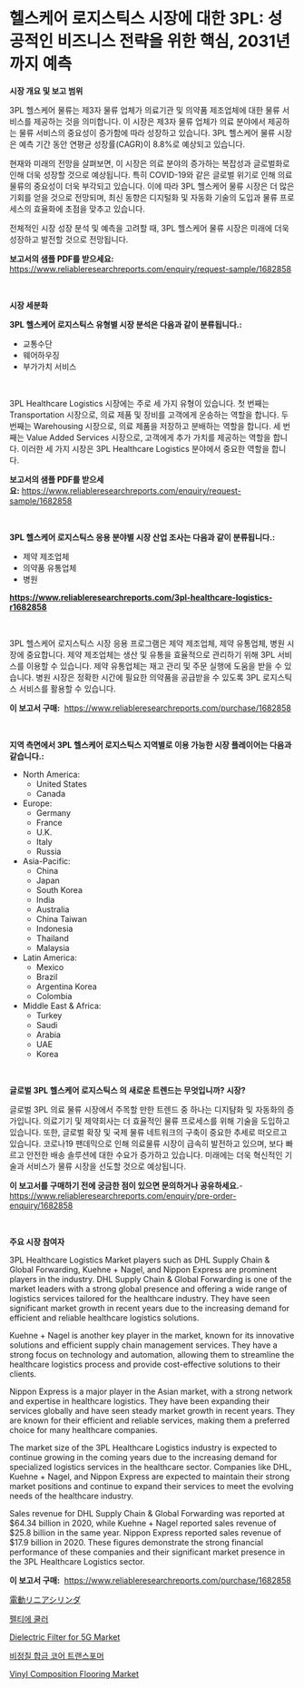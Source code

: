 <p><h1>헬스케어 로지스틱스 시장에 대한 3PL: 성공적인 비즈니스 전략을 위한 핵심, 2031년까지 예측</h1></p><p><strong>시장 개요 및 보고 범위</strong></p>
<p><p>3PL 헬스케어 물류는 제3자 물류 업체가 의료기관 및 의약품 제조업체에 대한 물류 서비스를 제공하는 것을 의미합니다. 이 시장은 제3자 물류 업체가 의료 분야에서 제공하는 물류 서비스의 중요성이 증가함에 따라 성장하고 있습니다. 3PL 헬스케어 물류 시장은 예측 기간 동안 연평균 성장률(CAGR)이 8.8%로 예상되고 있습니다.</p><p>현재와 미래의 전망을 살펴보면, 이 시장은 의료 분야의 증가하는 복잡성과 글로벌화로 인해 더욱 성장할 것으로 예상됩니다. 특히 COVID-19와 같은 글로벌 위기로 인해 의료 물류의 중요성이 더욱 부각되고 있습니다. 이에 따라 3PL 헬스케어 물류 시장은 더 많은 기회를 얻을 것으로 전망되며, 최신 동향은 디지털화 및 자동화 기술의 도입과 물류 프로세스의 효율화에 초점을 맞추고 있습니다.</p><p>전체적인 시장 성장 분석 및 예측을 고려할 때, 3PL 헬스케어 물류 시장은 미래에 더욱 성장하고 발전할 것으로 전망됩니다.</p></p>
<p><strong>보고서의 샘플 PDF를 받으세요:</strong> <a href="https://www.reliableresearchreports.com/enquiry/request-sample/1682858">https://www.reliableresearchreports.com/enquiry/request-sample/1682858</a></p>
<p>&nbsp;</p>
<p><strong>시장 세분화</strong></p>
<p><strong>3PL 헬스케어 로지스틱스 유형별 시장 분석은 다음과 같이 분류됩니다.:</strong></p>
<p><ul><li>교통수단</li><li>웨어하우징</li><li>부가가치 서비스</li></ul></p>
<p>&nbsp;</p>
<p><p>3PL Healthcare Logistics 시장에는 주로 세 가지 유형이 있습니다. 첫 번째는 Transportation 시장으로, 의료 제품 및 장비를 고객에게 운송하는 역할을 합니다. 두 번째는 Warehousing 시장으로, 의료 제품을 저장하고 분배하는 역할을 합니다. 세 번째는 Value Added Services 시장으로, 고객에게 추가 가치를 제공하는 역할을 합니다. 이러한 세 가지 시장은 3PL Healthcare Logistics 분야에서 중요한 역할을 합니다.</p></p>
<p><strong>보고서의 샘플 PDF를 받으세요:</strong>&nbsp;<a href="https://www.reliableresearchreports.com/enquiry/request-sample/1682858">https://www.reliableresearchreports.com/enquiry/request-sample/1682858</a></p>
<p>&nbsp;</p>
<p><strong> 3PL 헬스케어 로지스틱스 응용 분야별 시장 산업 조사는 다음과 같이 분류됩니다.:</strong></p>
<p><ul><li>제약 제조업체</li><li>의약품 유통업체</li><li>병원</li></ul></p>
<p><strong><a href="https://www.reliableresearchreports.com/3pl-healthcare-logistics-r1682858">https://www.reliableresearchreports.com/3pl-healthcare-logistics-r1682858</a></strong></p>
<p>&nbsp;</p>
<p><p>3PL 헬스케어 로지스틱스 시장 응용 프로그램은 제약 제조업체, 제약 유통업체, 병원 시장에 중요합니다. 제약 제조업체는 생산 및 유통을 효율적으로 관리하기 위해 3PL 서비스를 이용할 수 있습니다. 제약 유통업체는 재고 관리 및 주문 실행에 도움을 받을 수 있습니다. 병원 시장은 정확한 시간에 필요한 의약품을 공급받을 수 있도록 3PL 로지스틱스 서비스를 활용할 수 있습니다.</p></p>
<p><strong>이 보고서 구매:</strong>&nbsp; <a href="https://www.reliableresearchreports.com/purchase/1682858">https://www.reliableresearchreports.com/purchase/1682858</a></p>
<p>&nbsp;</p>
<p><strong>지역 측면에서 3PL 헬스케어 로지스틱스 지역별로 이용 가능한 시장 플레이어는 다음과 같습니다.:</strong></p>
<p><ul>
    <li>
        North America:
        <ul>
            <li>United States</li>
            <li>Canada</li>
        </ul>
    </li>
    <li>
        Europe:
        <ul>
            <li>Germany</li>
            <li>France</li>
            <li>U.K.</li>
            <li>Italy</li>
            <li>Russia</li>
        </ul>
    </li>
    <li>
        Asia-Pacific:
        <ul>
            <li>China</li>
            <li>Japan</li>
            <li>South Korea</li>
            <li>India</li>
            <li>Australia</li>
            <li>China Taiwan</li>
            <li>Indonesia</li>
            <li>Thailand</li>
            <li>Malaysia</li>
        </ul>
    </li>
    <li>
        Latin America:
        <ul>
            <li>Mexico</li>
            <li>Brazil</li>
            <li>Argentina Korea</li>
            <li>Colombia</li>
        </ul>
    </li>
    <li>
        Middle East & Africa:
        <ul>
            <li>Turkey</li>
            <li>Saudi</li>
            <li>Arabia</li>
            <li>UAE</li>
            <li>Korea</li>
        </ul>
    </li>
    </ul></p>
<p>&nbsp;</p>
<p><strong>글로벌 3PL 헬스케어 로지스틱스 의 새로운 트렌드는 무엇입니까? 시장?</strong></p>
<p><p>글로벌 3PL 의료 물류 시장에서 주목할 만한 트렌드 중 하나는 디지턈화 및 자동화의 증가입니다. 의료기기 및 제약회사는 더 효율적인 물류 프로세스를 위해 기술을 도입하고 있습니다. 또한, 글로벌 확장 및 국제 물류 네트워크의 구축이 중요한 추세로 떠오르고 있습니다. 코로나19 팬데믹으로 인해 의료물류 시장이 급속히 발전하고 있으며, 보다 빠르고 안전한 배송 솔루션에 대한 수요가 증가하고 있습니다. 미래에는 더욱 혁신적인 기술과 서비스가 물류 시장을 선도할 것으로 예상됩니다.</p></p>
<p><strong>이 보고서를 구매하기 전에 궁금한 점이 있으면 문의하거나 공유하세요.</strong>- <a href="https://www.reliableresearchreports.com/enquiry/pre-order-enquiry/1682858">https://www.reliableresearchreports.com/enquiry/pre-order-enquiry/1682858</a></p>
<p>&nbsp;</p>
<p><strong>주요 시장 참여자</strong></p>
<p><p>3PL Healthcare Logistics Market players such as DHL Supply Chain & Global Forwarding, Kuehne + Nagel, and Nippon Express are prominent players in the industry. DHL Supply Chain & Global Forwarding is one of the market leaders with a strong global presence and offering a wide range of logistics services tailored for the healthcare industry. They have seen significant market growth in recent years due to the increasing demand for efficient and reliable healthcare logistics solutions.</p><p>Kuehne + Nagel is another key player in the market, known for its innovative solutions and efficient supply chain management services. They have a strong focus on technology and automation, allowing them to streamline the healthcare logistics process and provide cost-effective solutions to their clients.</p><p>Nippon Express is a major player in the Asian market, with a strong network and expertise in healthcare logistics. They have been expanding their services globally and have seen steady market growth in recent years. They are known for their efficient and reliable services, making them a preferred choice for many healthcare companies.</p><p>The market size of the 3PL Healthcare Logistics industry is expected to continue growing in the coming years due to the increasing demand for specialized logistics services in the healthcare sector. Companies like DHL, Kuehne + Nagel, and Nippon Express are expected to maintain their strong market positions and continue to expand their services to meet the evolving needs of the healthcare industry.</p><p>Sales revenue for DHL Supply Chain & Global Forwarding was reported at $64.34 billion in 2020, while Kuehne + Nagel reported sales revenue of $25.8 billion in the same year. Nippon Express reported sales revenue of $17.9 billion in 2020. These figures demonstrate the strong financial performance of these companies and their significant market presence in the 3PL Healthcare Logistics sector.</p></p>
<p><strong>이 보고서 구매:</strong>&nbsp;&nbsp;<a href="https://www.reliableresearchreports.com/purchase/1682858">https://www.reliableresearchreports.com/purchase/1682858</a></p>
<p><p><a href="https://github.com/NashBeahan2023/Market-Research-Report-List-1/blob/main/353691720467.md">電動リニアシリンダ</a></p><p><a href="https://github.com/Maeennan456456/Market-Research-Report-List-1/blob/main/409099418823.md">펠티에 쿨러</a></p><p><a href="https://github.com/lylyparadise/Market-Research-Report-List-2/blob/main/dielectric-filter-for-5g-market.md">Dielectric Filter for 5G Market</a></p><p><a href="https://github.com/vsap75a286l/Market-Research-Report-List-1/blob/main/984186818822.md">비정질 합금 코어 트랜스포머</a></p><p><a href="https://issuu.com/reportprime-2/docs/vinyl-composition-flooring-market-size-2030.pptx">Vinyl Composition Flooring Market</a></p></p>